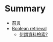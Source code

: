 # Summary

* [前言](README.md)
* [Boolean retrieval](boolean-retrieval.md)
  * [何謂資料檢索?](boolean-retrieval/he-wei-zi-liao-jian-7d223f.md)

